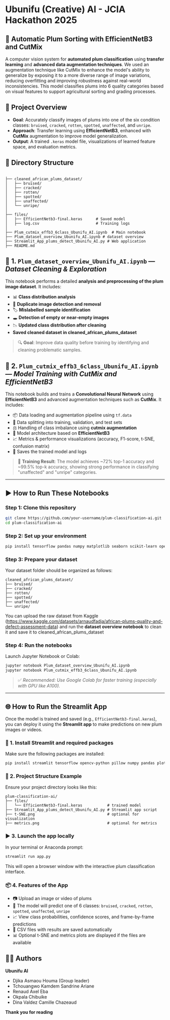 # Ubunifu (Creative) AI - JCIA Hackathon 2025

## 🍑 Automatic Plum Sorting with EfficientNetB3 and CutMix

A computer vision system for **automated plum classification** using **transfer learning** and **advanced data augmentation techniques**. We used an augmentation technique like CutMix to enhance the model's ability to generalize by exposing it to a more diverse range of image variations, reducing overfitting and improving robustness against real-world inconsistencies. This model classifies plums into 6 quality categories based on visual features to support agricultural sorting and grading processes.

## 🧠 Project Overview

- **Goal**: Accurately classify images of plums into one of the six condition classes: `bruised`, `cracked`, `rotten`, `spotted`, `unaffected`, and `unripe`.
- **Approach**: Transfer learning using **EfficientNetB3**, enhanced with **CutMix** augmentation to improve model generalization.
- **Output**: A trained `.keras` model file, visualizations of learned feature space, and evaluation metrics.

## 📁 Directory Structure

```

├── cleaned_african_plums_dataset/
│   ├── bruised/
│   ├── cracked/
│   ├── rotten/
│   ├── spotted/
│   ├── unaffected/
│   └── unripe/
│
├── files/
│   ├── EfficientNetb3-final.keras      # Saved model
│   ├── log.csv                         # Training logs
│
├── Plum_cutmix_effb3_6class_Ubunifu_AI.ipynb  # Main notebook
├── Plum_dataset_overview_Ubunifu_AI.ipynb # dataset overview
├── Streamlit_App_plums_detect_Ubunifu_AI.py # Web application 
├── README.md
```

## 📘 1. `Plum_dataset_overview_Ubunifu_AI.ipynb` — *Dataset Cleaning & Exploration*

This notebook performs a detailed **analysis and preprocessing of the plum image dataset**. It includes:

- 📊 **Class distribution analysis**  
- 🧹 **Duplicate image detection and removal**  
- 🏷️ **Mislabelled sample identification**  
- 🕳️ **Detection of empty or near-empty images**  
- 📉 **Updated class distribution after cleaning**
- **Saved cleaned dataset in cleaned_african_plums_dataset**

> 🔍 **Goal**: Improve data quality before training by identifying and cleaning problematic samples.


## 📗 2. `Plum_cutmix_effb3_6class_Ubunifu_AI.ipynb` — *Model Training with CutMix and EfficientNetB3*

This notebook builds and trains a **Convolutional Neural Network** using **EfficientNetB3** and advanced augmentation techniques such as **CutMix**. It includes:

- 📦 Data loading and augmentation pipeline using `tf.data`
- 🔁 Data splitting into training, validation, and test sets
- ⚖️ Handling of class imbalance using **cutmix augmentation**
- 🧠 Model architecture based on **EfficientNetB3**
- 📈 Metrics & performance visualizations (accuracy, F1-score, t-SNE, confusion matrix)
- 💾 Saves the trained model and logs 

> 🚀 **Training Result**: The model achieves ~72% top-1 accuracy and ~99.5% top-k accuracy, showing strong performance in classifying "unaffected" and "unripe" categories.

----
## ▶️ How to Run These Notebooks

### Step 1: Clone this repository
```bash
git clone https://github.com/your-username/plum-classification-ai.git
cd plum-classification-ai
```

### Step 2: Set up your environment
```bash
pip install tensorflow pandas numpy matplotlib seaborn scikit-learn opencv-python
```

### Step 3: Prepare your dataset

Your dataset folder should be organized as follows:

```
cleaned_african_plums_dataset/
├── bruised/
├── cracked/
├── rotten/
├── spotted/
├── unaffected/
└── unripe/
```

You can upload the raw dataset from Kaggle (https://www.kaggle.com/datasets/arnaudfadja/african-plums-quality-and-defect-assessment-data) and run the **dataset overview notebook** to clean it and save it to cleaned_african_plums_dataset


### Step 4: Run the notebooks

Launch Jupyter Notebook or Colab:

```bash
jupyter notebook Plum_dataset_overview_Ubunifu_AI.ipynb
jupyter notebook Plum_cutmix_effb3_6class_Ubunifu_AI.ipynb
```

> ✅ *Recommended: Use Google Colab for faster training (especially with GPU like A100).*

----
## 🌐 How to Run the Streamlit App

Once the model is trained and saved (e.g., `EfficientNetb3-final.keras`), you can deploy it using the **Streamlit app** to make predictions on new plum images or videos.

### 🔧 1. Install Streamlit and required packages
Make sure the following packages are installed:

```bash
pip install streamlit tensorflow opencv-python pillow numpy pandas plotly scikit-learn matplotlib
```

### 📁 2. Project Structure Example

Ensure your project directory looks like this:

```
plum-classification-ai/
├── files/
│   └── EfficientNetb3-final.keras           # trained model
├── Streamlit_App_plums_detect_Ubunifu_AI.py # Streamlit app script
├── t-SNE.png                                # optional for visualization
├── metrics.png                              # optional for metrics

```

### ▶️ 3. Launch the app locally

In your terminal or Anaconda prompt:

```bash
streamlit run app.py
```

This will open a browser window with the interactive plum classification interface.


### 📦 4. Features of the App

- 📷 Upload an image or video of plums
- 🧠 The model will predict one of 6 classes:
  `bruised`, `cracked`, `rotten`, `spotted`, `unaffected`, `unripe`
- 📈 View class probabilities, confidence scores, and frame-by-frame predictions
- 💾 CSV files with results are saved automatically
- 📊 Optional t-SNE and metrics plots are displayed if the files are available
  
## 🧑‍💻 Authors
**Ubunifu AI**  
- Djika Asmaou  Houma (Group leader)
- Tchouangwo Kamdem Sandrine Ariane
- Renaud Axel Eba
- Okpala Chibuike
- Dina Valdez Camille Chazeaud





**************************************************Thank you for reading**************************************************



